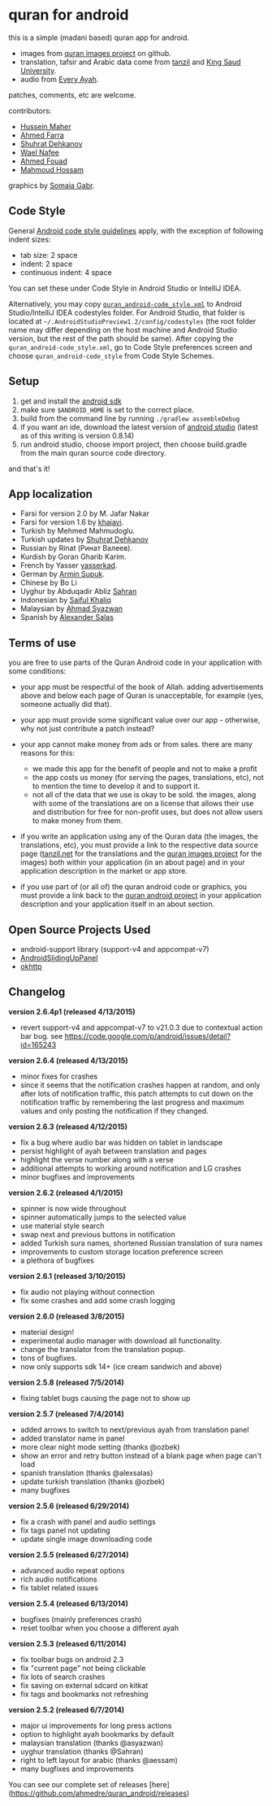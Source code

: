quran for android
==================================

this is a simple (madani based) quran app for android.

* images from [quran images project](http://github.com/quran/quran.com-images) on github.
* translation, tafsir and Arabic data come from [tanzil](http://tanzil.net) and [King Saud University](http://quran.ksu.edu.sa/).
* audio from [Every Ayah](http://everyayah.com/).

patches, comments, etc are welcome.

contributors:

* [Hussein Maher](http://twitter.com/husseinmaher)
* [Ahmed Farra](http://github.com/afarra)
* [Shuhrat Dehkanov](http://github.com/ozbek)
* [Wael Nafee](http://twitter.com/wnafee)
* [Ahmed Fouad](http://twitter.com/fo2ad)
* [Mahmoud Hossam](http://github.com/mahmoudhossam)

graphics by [Somaia Gabr](http://twitter.com/somaiagabr).

Code Style
------------------------
General [Android code style guidelines](https://source.android.com/source/code-style.html) apply, with the exception of following indent sizes:
- tab size: 2 space
- indent: 2 space
- continuous indent: 4 space

You can set these under Code Style in Android Studio or IntelliJ IDEA.

Alternatively, you may copy [`quran_android-code_style.xml`](https://github.com/quran/quran_android/blob/master/quran_android-code_style.xml) to Android Studio/IntelliJ IDEA codestyles folder. For Android Studio, that folder is located at `~/.AndroidStudioPreview1.2/config/codestyles` (the root folder name may differ depending on the host machine and Android Studio version, but the rest of the path should be same). After copying the `quran_android-code_style.xml`, go to Code Style preferences screen and choose `quran_android-code_style` from Code Style Schemes.

Setup
------------------------
1. get and install the [android sdk](http://developer.android.com/sdk/index.html)
2. make sure `$ANDROID_HOME` is set to the correct place.
3. build from the command line by running `./gradlew assembleDebug`
4. if you want an ide, download the latest version of [android studio](http://tools.android.com/download/studio/canary) (latest as of this writing is version 0.8.14)
5. run android studio, choose import project, then choose build.gradle from the main quran source code directory.

and that's it!

App localization
------------------------

* Farsi for version 2.0 by M. Jafar Nakar
* Farsi for version 1.6 by [khajavi](http://github.com/khajavi).
* Turkish by Mehmed Mahmudoglu. 
* Turkish updates by [Shuhrat Dehkanov](http://github.com/ozbek)
* Russian by Rinat (Ринат Валеев).
* Kurdish by Goran Gharib Karim.
* French by Yasser [yasserkad](http://github.com/yasserkad).
* German by [Armin Supuk](http://github.com/ArminSupuk).
* Chinese by Bo Li
* Uyghur by Abduqadir Abliz [Sahran](http://github.com/Sahran)
* Indonesian by [Saiful Khaliq](http://twitter.com/saifious)
* Malaysian by [Ahmad Syazwan](https://github.com/asyazwan)
* Spanish by [Alexander Salas](https://github.com/alexsalas)


Terms of use
------------
you are free to use parts of the Quran Android code in your application with some conditions:

* your app must be respectful of the book of Allah. adding advertisements above and below each page of Quran is unacceptable, for example (yes, someone actually did that).

* your app must provide some significant value over our app - otherwise, why not just contribute a patch instead?

* your app cannot make money from ads or from sales.  there are many reasons for this:
    - we made this app for the benefit of people and not to make a profit
    - the app costs us money (for serving the pages, translations, etc), not to mention the time to develop it and to support it.
    - not all of the data that we use is okay to be sold.  the images, along with some of the translations are on a license that allows their use and distribution for free for non-profit uses, but does not allow users to make money from them.

* if you write an application using any of the Quran data (the images, the translations, etc), you must provide a link to the respective data source page ([tanzil.net](http://tanzil.net) for the translations and the [quran images project](http://github.com/quran/quran.com-images) for the images) both within your application (in an about page) and in your application description in the market or app store.

* if you use part of (or all of) the quran android code or graphics, you must provide a link back to the [quran android project](http://github.com/ahmedre/quran_android) in your application description and your application itself in an about section.

Open Source Projects Used
-------------------------
* android-support library (support-v4 and appcompat-v7)
* [AndroidSlidingUpPanel](https://github.com/umano/AndroidSlidingUpPanel)
* [okhttp](https://github.com/square/okhttp)

Changelog
---------
**version 2.6.4p1 (released 4/13/2015)**
- revert support-v4 and appcompat-v7 to v21.0.3 due to contextual action
bar bug. see https://code.google.com/p/android/issues/detail?id=165243

**version 2.6.4 (released 4/13/2015)**
- minor fixes for crashes
- since it seems that the notification crashes happen at random, and only
after lots of notification traffic, this patch attempts to cut down on
the notification traffic by remembering the last progress and maximum
values and only posting the notification if they changed.

**version 2.6.3 (released 4/12/2015)**
- fix a bug where audio bar was hidden on tablet in landscape
- persist highlight of ayah between translation and pages
- highlight the verse number along with a verse
- additional attempts to working around notification and LG crashes
- minor bugfixes and improvements

**version 2.6.2 (released 4/1/2015)**
- spinner is now wide throughout
- spinner automatically jumps to the selected value
- use material style search
- swap next and previous buttons in notification
- added Turkish sura names, shortened Russian translation of sura names
- improvements to custom storage location preference screen
- a plethora of bugfixes

**version 2.6.1 (released 3/10/2015)**
- fix audio not playing without connection
- fix some crashes and add some crash logging

**version 2.6.0 (released 3/8/2015)**
- material design!
- experimental audio manager with download all functionality.
- change the translator from the translation popup.
- tons of bugfixes.
- now only supports sdk 14+ (ice cream sandwich and above)

**version 2.5.8 (released 7/5/2014)**
- fixing tablet bugs causing the page not to show up

**version 2.5.7 (released 7/4/2014)**
- added arrows to switch to next/previous ayah from translation panel
- added translator name in panel
- more clear night mode setting (thanks @ozbek)
- show an error and retry button instead of a blank page when page can't load
- spanish translation (thanks @alexsalas)
- update turkish translation (thanks @ozbek)
- many bugfixes

**version 2.5.6 (released 6/29/2014)**
- fix a crash with panel and audio settings
- fix tags panel not updating
- update single image downloading code

**version 2.5.5 (released 6/27/2014)**
- advanced audio repeat options
- rich audio notifications
- fix tablet related issues

**version 2.5.4 (released 6/13/2014)**
- bugfixes (mainly preferences crash)
- reset toolbar when you choose a different ayah

**version 2.5.3 (released 6/11/2014)**
- fix toolbar bugs on android 2.3
- fix "current page" not being clickable
- fix lots of search crashes
- fix saving on external sdcard on kitkat
- fix tags and bookmarks not refreshing

**version 2.5.2 (released 6/7/2014)**
- major ui improvements for long press actions
- option to highlight ayah bookmarks by default
- malaysian translation (thanks @asyazwan)
- uyghur translation (thanks @Sahran)
- right to left layout for arabic (thanks @aessam)
- many bugfixes and improvements

You can see our complete set of releases [here] (https://github.com/ahmedre/quran_android/releases)
